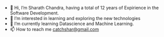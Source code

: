 - 👋 Hi, I’m Sharath Chandra, having a total of 12 years of Expirience in the Software Development. 
- 👀 I’m interested in learning and exploring the new technologies
- 🌱 I’m currently learning Datascience and Machine Learning. 
- 📫 How to reach me catchshar@gmail.com

<!---
sharathchandra39/sharathchandra39 is a ✨ special ✨ repository because its `README.md` (this file) appears on your GitHub profile.
You can click the Preview link to take a look at your changes.
--->
